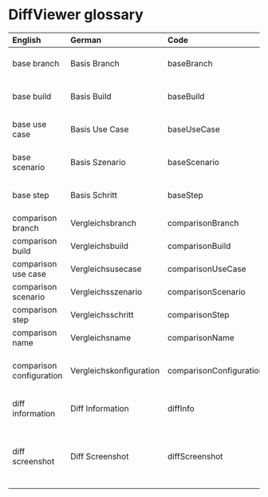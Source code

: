 # DiffViewer glossary

| English           | German             | Code              | Description                                                         |
| :---------------- | :--------------    | :---------------- | :------------------------------------------------------------------ |
| base branch       | Basis Branch       | baseBranch        | the currently selected branch                                       |
| base build        | Basis Build        | baseBuild         | the currently selected build                                        |
| base use case     | Basis Use Case     | baseUseCase       | the currently selected use case                                     |
| base scenario     | Basis Szenario     | baseScenario      | the currently selected scenario                                     |
| base step         | Basis Schritt      | baseStep          | the currently selected step                                         |
| comparison branch | Vergleichsbranch   | comparisonBranch  | branch for comparison                                               | 
| comparison build  | Vergleichsbuild    | comparisonBuild   | build for comparison                                                |
| comparison use case | Vergleichsusecase | comparisonUseCase | use case for comparison                                            |
| comparison scenario | Vergleichsszenario | comparisonScenario | scenario for comparison                                          |
| comparison step   | Vergleichsschritt  | comparisonStep    | step for comparison                                                 |
| comparison name   | Vergleichsname     | comparisonName    | name of comparison                                                  |
| comparison configuration  | Vergleichskonfiguration | comparisonConfiguration | configuration for a comparison build                                        |
| diff information  | Diff Information   | diffInfo          | information out of comparisons                                      |
| diff screenshot   | Diff Screenshot    | diffScreenshot    | screenshot that shows differences between two different screenshots |
